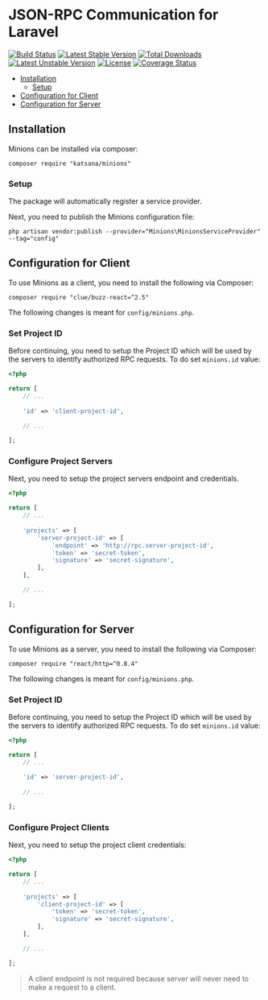 JSON-RPC Communication for Laravel
===================

[![Build Status](https://travis-ci.org/katsana/minions.svg?branch=master)](https://travis-ci.org/katsana/minions)
[![Latest Stable Version](https://poser.pugx.org/katsana/minions/v/stable)](https://packagist.org/packages/katsana/minions)
[![Total Downloads](https://poser.pugx.org/katsana/minions/downloads)](https://packagist.org/packages/katsana/minions)
[![Latest Unstable Version](https://poser.pugx.org/katsana/minions/v/unstable)](https://packagist.org/packages/katsana/minions)
[![License](https://poser.pugx.org/katsana/minions/license)](https://packagist.org/packages/katsana/minions)
[![Coverage Status](https://coveralls.io/repos/github/katsana/minions/badge.svg?branch=master)](https://coveralls.io/github/katsana/minions?branch=master)

* [Installation](#installation)
    - [Setup](#setup)
* [Configuration for Client](#configuration-for-client)
* [Configuration for Server](#configuration-for-server)

## Installation

Minions can be installed via composer:

```
composer require "katsana/minions"
```

### Setup

The package will automatically register a service provider.

Next, you need to publish the Minions configuration file:

```
php artisan vendor:publish --provider="Minions\MinionsServiceProvider" --tag="config"
```

## Configuration for Client

To use Minions as a client, you need to install the following via Composer:

```
composer require "clue/buzz-react=^2.5"
```

The following changes is meant for `config/minions.php`.

### Set Project ID

Before continuing, you need to setup the Project ID which will be used by the servers to identify authorized RPC requests. To do set `minions.id` value:

```php
<?php

return [
    // ...
    
    'id' => 'client-project-id',
    
    // ...

];
```

### Configure Project Servers

Next, you need to setup the project servers endpoint and credentials.

```php
<?php

return [
    // ...
    
    'projects' => [
        'server-project-id' => [
            'endpoint' => 'http://rpc.server-project-id',
            'token' => 'secret-token',
            'signature' => 'secret-signature',
        ],
    ],

    // ...

];
```

## Configuration for Server

To use Minions as a server, you need to install the following via Composer:

```
composer require "react/http=^0.8.4"
```

The following changes is meant for `config/minions.php`.

### Set Project ID

Before continuing, you need to setup the Project ID which will be used by the servers to identify authorized RPC requests. To do set `minions.id` value:

```php
<?php

return [
    // ...
    
    'id' => 'server-project-id',
    
    // ...

];
```

### Configure Project Clients

Next, you need to setup the project client credentials:

```php
<?php

return [
    // ...
    
    'projects' => [
        'client-project-id' => [
            'token' => 'secret-token',
            'signature' => 'secret-signature',
        ],
    ],

    // ...

];
```

> A client endpoint is not required because server will never need to make a request to a client.


